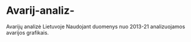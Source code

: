 # Avarij-analiz-
Avarijų analizė Lietuvoje
Naudojant duomenys nuo 2013-21 analizuojamos avarijos grafikais.

